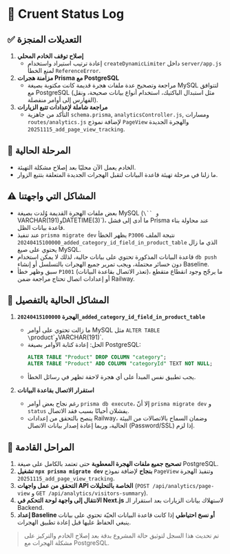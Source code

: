 # 📌 Cruent Status Log

## ✅ التعديلات المنجزة
1. **إصلاح توقف الخادم المحلي**
   - إعادة ترتيب استيراد واستخدام `createDynamicLimiter` داخل `server/app.js` لمنع الخطأ `ReferenceError`.
2. **مزامنة هجرات Prisma مع PostgreSQL**
   - مراجعة وتصحيح عدة ملفات هجرة قديمة كانت مكتوبة بصيغة MySQL لتتوافق مع PostgreSQL (مثل استبدال الباكتيك، استخدام أنواع بيانات صحيحة، ونقل الفهارس إلى أوامر منفصلة).
3. **مراجعة شاملة لإعدادات تتبع الزيارات**
   - التأكد من جاهزية `schema.prisma`, `analyticsController.js`, ومسارات `routes/analytics.js` لإضافة نموذج `PageView` والهجرة الجديدة `20251115_add_page_view_tracking`.

## 🚦 المرحلة الحالية
- الخادم يعمل الآن محليًا بعد إصلاح مشكلة التهيئة.
- ما زلنا في مرحلة تهيئة قاعدة البيانات لتقبل الهجرات الجديدة المتعلقة بتتبع الزوار.

## ⚠️ المشاكل التي واجهتنا
- بعض ملفات الهجرة القديمة وُلدت بصيغة MySQL (`\`` و `VARCHAR(191)` و `DATETIME(3)`)، ما أدى إلى فشل Prisma عند محاولة بناء قاعدة بيانات الظل.
- عند تنفيذ `prisma migrate dev` يظهر الخطأ `P3006` نتيجة الملف `20240415100000_added_category_id_field_in_product_table` الذي ما زال يحتوي على صيغ MySQL.
- قاعدة البيانات المذكورة تحتوي على بيانات حالية، لذلك لا يمكن استخدام `db push` دون خسائر محتملة، ويجب تمرير جميع الهجرات بالتسلسل أو إنشاء Baseline.
- سبق وظهر خطأ `P1001` (تعذر الاتصال بقاعدة البيانات)، ما يرجّح وجود انقطاع متقطع أو إعدادات اتصال تحتاج مراجعة ضمن Railway.

## 🧩 المشاكل الحالية بالتفصيل
1. **الهجرة `20240415100000_added_category_id_field_in_product_table`**
   - ما زالت تحتوي على أوامر MySQL مثل `ALTER TABLE \`product\`` و `VARCHAR(191)`.
   - الحل: إعادة كتابة الأوامر بصيغة PostgreSQL:
     ```sql
     ALTER TABLE "Product" DROP COLUMN "category";
     ALTER TABLE "Product" ADD COLUMN "categoryId" TEXT NOT NULL;
     ```
   - يجب تطبيق نفس المبدأ على أي هجرة لاحقة تظهر في رسائل الخطأ.

2. **استقرار الاتصال بقاعدة البيانات**
   - رغم نجاح بعض أوامر `prisma db execute`، إلا أنّ `prisma migrate dev` و `status` يفشلان أحيانًا بسبب فقد الاتصال.
   - ينصح بالتحقق من إعدادات Railway، وضمان السماح بالاتصالات من البيئة الحالية، وربما إعادة إصدار بيانات الاتصال (Password/SSL) إذا لزم.

## 🚀 المراحل القادمة
1. **تصحيح جميع ملفات الهجرة المعطوبة** حتى تعتمد بالكامل على صيغة PostgreSQL.
2. **تشغيل `npx prisma migrate dev` بنجاح** لإضافة نموذج `PageView` وتنفيذ الهجرة `20251115_add_page_view_tracking`.
3. **التحقق من عمل واجهات API الخاصة بالتحليلات** (`POST /api/analytics/page-view` و `GET /api/analytics/visitors-summary`).
4. **الانتقال إلى واجهة لوحة التحكم في Next.js** لاستهلاك بيانات الزيارات بعد استقرار الـ Backend.
5. **إعداد Baseline أو نسخ احتياطي** إذا كانت قاعدة البيانات الحيّة تحتوي على بيانات ينبغي الحفاظ عليها قبل إعادة تطبيق الهجرات.

> تم تحديث هذا السجل لتوثيق حالة المشروع بدقة بعد إصلاح الخادم والتركيز على مشكلة الهجرات مع PostgreSQL.